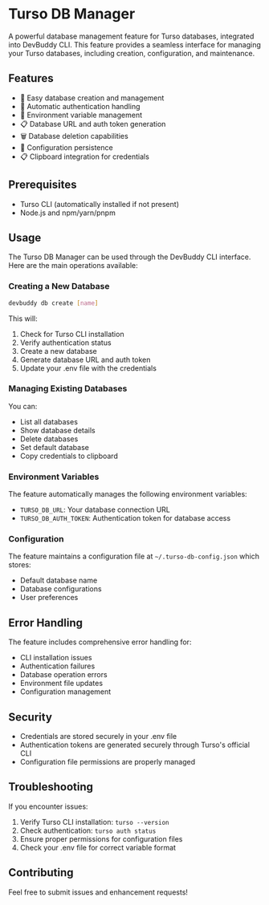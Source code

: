 # Turso DB Manager

A powerful database management feature for Turso databases, integrated into DevBuddy CLI. This feature provides a seamless interface for managing your Turso databases, including creation, configuration, and maintenance.

## Features

- 🚀 Easy database creation and management
- 🔐 Automatic authentication handling
- 🔄 Environment variable management
- 📋 Database URL and auth token generation
- 🗑️ Database deletion capabilities
- 📝 Configuration persistence
- 📋 Clipboard integration for credentials

## Prerequisites

- Turso CLI (automatically installed if not present)
- Node.js and npm/yarn/pnpm

## Usage

The Turso DB Manager can be used through the DevBuddy CLI interface. Here are the main operations available:

### Creating a New Database

```bash
devbuddy db create [name]
```

This will:
1. Check for Turso CLI installation
2. Verify authentication status
3. Create a new database
4. Generate database URL and auth token
5. Update your .env file with the credentials

### Managing Existing Databases

You can:
- List all databases
- Show database details
- Delete databases
- Set default database
- Copy credentials to clipboard

### Environment Variables

The feature automatically manages the following environment variables:
- `TURSO_DB_URL`: Your database connection URL
- `TURSO_DB_AUTH_TOKEN`: Authentication token for database access

### Configuration

The feature maintains a configuration file at `~/.turso-db-config.json` which stores:
- Default database name
- Database configurations
- User preferences

## Error Handling

The feature includes comprehensive error handling for:
- CLI installation issues
- Authentication failures
- Database operation errors
- Environment file updates
- Configuration management

## Security

- Credentials are stored securely in your .env file
- Authentication tokens are generated securely through Turso's official CLI
- Configuration file permissions are properly managed

## Troubleshooting

If you encounter issues:

1. Verify Turso CLI installation: `turso --version`
2. Check authentication: `turso auth status`
3. Ensure proper permissions for configuration files
4. Check your .env file for correct variable format

## Contributing

Feel free to submit issues and enhancement requests!
